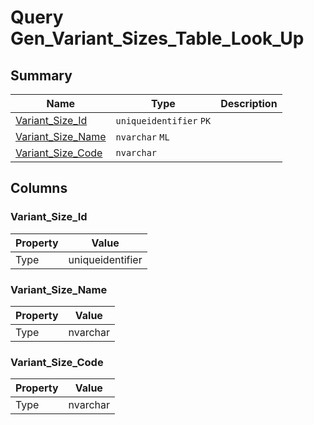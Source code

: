 # Query Gen_Variant_Sizes_Table_Look_Up


## Summary

| Name | Type | Description |
| - | - | --- |
|[Variant_Size_Id](#variant_size_id)|`uniqueidentifier` `PK`||
|[Variant_Size_Name](#variant_size_name)|`nvarchar` `ML`||
|[Variant_Size_Code](#variant_size_code)|`nvarchar` ||

## Columns

### Variant_Size_Id

| Property | Value |
| - | - |
|Type|uniqueidentifier|

### Variant_Size_Name

| Property | Value |
| - | - |
|Type|nvarchar|

### Variant_Size_Code

| Property | Value |
| - | - |
|Type|nvarchar|


